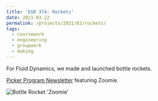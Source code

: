```yaml
---
title: 'EGR 374: Rockets'
date: 2021-03-22
permalink: /projects/2021/03/rockets/
tags:
  - coursework
  - engineering
  - groupwork
  - making
---
```


For Fluid Dynamics, we made and launched bottle rockets.

[Picker Program Newsletter](https://mailchi.mp/8772ceafcd0e/picker-engineering-program-newsletter-1673964) featuring Zoomie.

<img src="/images/IMG_20210322_093659.jpg"
     alt="Bottle Rocket 'Zoomie'" /> 